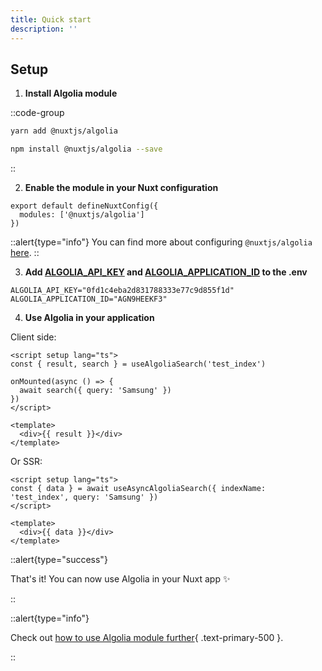 ```yaml
---
title: Quick start
description: ''
---
```


## Setup

1. **Install Algolia module**

::code-group
  ```bash [Yarn]
  yarn add @nuxtjs/algolia
  ```
  ```bash [NPM]
  npm install @nuxtjs/algolia --save
  ```
::

2. **Enable the module in your Nuxt configuration**

```js{}[nuxt.config.js]
export default defineNuxtConfig({
  modules: ['@nuxtjs/algolia']
})
```

::alert{type="info"}
You can find more about configuring `@nuxtjs/algolia` [here](/getting-started/configuration).
::

3. **Add [ALGOLIA_API_KEY](https://www.algolia.com/doc/guides/security/api-keys/) and [ALGOLIA_APPLICATION_ID](https://www.algolia.com/account/api-keys/) to the .env**

```env
ALGOLIA_API_KEY="0fd1c4eba2d831788333e77c9d855f1d"
ALGOLIA_APPLICATION_ID="AGN9HEEKF3"
```

4. **Use Algolia in your application**

Client side:

```vue
<script setup lang="ts">
const { result, search } = useAlgoliaSearch('test_index')

onMounted(async () => {
  await search({ query: 'Samsung' })
})
</script>

<template>
  <div>{{ result }}</div>
</template>
```

Or SSR:

```vue
<script setup lang="ts">
const { data } = await useAsyncAlgoliaSearch({ indexName: 'test_index', query: 'Samsung' })
</script>

<template>
  <div>{{ data }}</div>
</template>
```

::alert{type="success"}

That's it! You can now use Algolia in your Nuxt app ✨

::

::alert{type="info"}

Check out [how to use Algolia module further](/getting-started/usage){ .text-primary-500 }.

::
